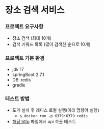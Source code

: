# 장소 검색 서비스

### 프로젝트 요구사항
- 장소 검색 (최대 10개)
- 검색 키워드 목록 (많이 검색한 순으로 10개)

### 프로젝트 기본 환경
- jdk 17
- springBoot 2.7.1
- DB: redis
- gradle


### 테스트 방법
- 도거 설치 후 레디스 로컬 실행(아래 명령어 실행)
  - `$ docker run -p 6379:6379 redis`
- [해당 http](../place-search-service/src/test/callTest.http) 파일에서 api 호출 테스트 

